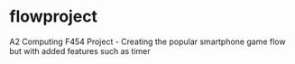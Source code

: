 flowproject
===========

A2 Computing F454 Project - Creating the popular smartphone game flow but with added features such as timer
